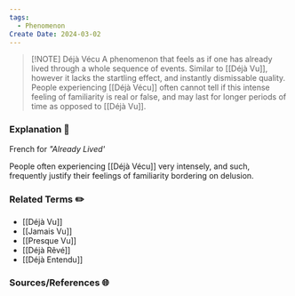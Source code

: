 ```yaml
---
tags:
  - Phenomenon
Create Date: 2024-03-02
---
```


> [!NOTE] Déjà Vécu
> A phenomenon that feels as if one has already lived through a whole sequence of events. Similar to [[Déjà Vu]], however it lacks the startling effect, and instantly dismissable quality. People experiencing [[Déjà Vécu]] often cannot tell if this intense feeling of familiarity is real or false, and may last for longer periods of time as opposed to [[Déjà Vu]].

### Explanation 📖
French for *"Already Lived'*

People often experiencing [[Déjà Vécu]] very intensely, and such, frequently justify their feelings of familiarity bordering on delusion.

### Related Terms ✏️
- [[Déjà Vu]]
- [[Jamais Vu]]
- [[Presque Vu]]
- [[Déjà Rêvé]]
- [[Déjà Entendu]]


### Sources/References 🌐 

